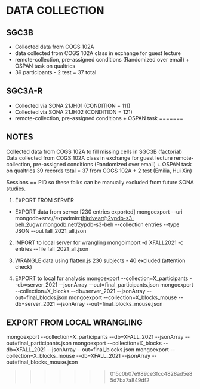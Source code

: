 # DATA COLLECTION

## SGC3B
- Collected data from COGS 102A
- data collected from COGS 102A class in exchange for guest lecture
- remote-collection, pre-assigned conditions (Randomized over email) + OSPAN task on qualtrics
- 39 participants - 2 test = 37 total

## SGC3A-R
- Collected via SONA 21JH01 (CONDITION = 111)
- Collected via SONA 21JH02 (CONDITION = 121)
- remote-collection, pre-assigned conditions + OSPAN task
=======

## NOTES

Collected data from COGS 102A to fill missing cells in SGC3B (factorial)
Data collected from COGS 102A class in exchange for guest lecture
remote-collection, pre-assigned conditions (Randomized over email) + OSPAN task on qualtrics
39 records total = 37 from COGS 102A + 2 test (Emilia, Hui Xin)

Sessions == PID so these folks can be manually excluded from future SONA studies.

1. EXPORT FROM SERVER
- EXPORT data from server [230 entries exported]
mongoexport --uri mongodb+srv://expadmin:thirdyear@2ypdb-s3-beh.2ugwr.mongodb.net/2ypdb-s3-beh --collection entries --type JSON --out fall_2021_all.json

2. IMPORT to local server for wrangling
mongoimport -d XFALL2021 -c entries --file fall_2021_all.json

3. WRANGLE data using flatten.js
230 subjects - 40 excluded (attention check)

4. EXPORT to local for analysis
mongoexport --collection=X_participants --db=server_2021 --jsonArray --out=final_participants.json
mongoexport --collection=X_blocks --db=server_2021 --jsonArray --out=final_blocks.json
mongoexport --collection=X_blocks_mouse --db=server_2021 --jsonArray --out=final_blocks_mouse.json

## EXPORT FROM LOCAL WRANGLING
mongoexport --collection=X_participants --db=XFALL_2021 --jsonArray --out=final_participants.json
mongoexport --collection=X_blocks --db=XFALL_2021 --jsonArray --out=final_blocks.json
mongoexport --collection=X_blocks_mouse --db=XFALL_2021 --jsonArray --out=final_blocks_mouse.json
>>>>>>> 015c0b07e989ce3fcc4828ad5e85d7ba7a849df2
